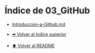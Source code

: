 # Índice de 03_GitHub

- [Introduccion-a-Github.md](Introduccion-a-Github.md)


- [⬅️ Volver al índice superior](../Index.md)
- [⬆️ Volver al README](/README.md)
